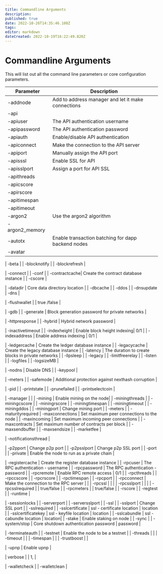 ```yaml
---
title: Commandline Arguments
description: 
published: true
date: 2022-10-26T14:35:46.108Z
tags: 
editor: markdown
dateCreated: 2022-10-19T16:22:49.820Z
---
```


# Commandline Arguments
This will list out all the command line parameters or core configuration parameters.


 | Parameter | Description |
 |--- |--- |
 | -addnode | Add to address manager and let it make connections | 
 | -api |  
 | -apiuser | The API authentication username | username |
 | -apipassword | The API authentication password | password |     
 | -apiauth | Enable/disable API authentication | 0/1 |
 | -apiconnect | Make the connection to the API server | |
 | -apiport | Manually assign the API port | port number |  
 | -apisssl | Enable SSL for API | 0/1 |
 | -apisslport | Assign a port for API SSL | port number|
 | -apithreads | 
 | -apicscore |
 | -apirscore |
 | -apitimespan |
 | -apitimeout |
 | -argon2 | Use the argon2 algorithm 
 | -argon2_memory |
 | -autotx | Enable transaction batching for dapp backend nodes |
 | -avatar |
 
 | -beta |
 | -blocknotify |
 | -blockrefresh |
 
 | -connect |
 | -conf |
 | -contractcache| Create the contract database instance |
 | -cscore |

 
 | -datadir | Core data directory location |
 | -dbcache |
 | -ddos |
 | -dnsupdate
 | -dns |
 

 
 | -flushwallet |        | true /false |
 
 | -gdb |
 | -generate | Block generation password for private networks | 

 
 | -httpresponse |
 | -hybrid | Hybrid network password |

 | -inactivetimeout |
 | -indexheight | Enable block height indexing| 0/1 |
 | -indexaddress | Enable address indexing | 0/1 | 
 
 | -ledgercache | Create the ledger database instance |
 | -legacycache | Create the legacy database instance |
 | -latency | The duration to create blocks in private networks |
 | -llpsleep |
 | -legacy |
 | -limitfreerelay |
 | -listen |
 | -logfiles |
 | -logsizeMB |



 | -nodns | Disable DNS |
 | -keypool |



 | -meters |
 | -safemode | Additional protection against nexthash corruption |

 
 
 | -pid |
 | -printstate |
 | -prunefailed |
 | -printselectcoin |


 
 | -manager | |
 | -mining | Enable mining on the node|
 | -miningthreads |
 | -miningcscore |
 | -miningrscore |
 | -miningtimespan |
 | -miningtimeout |
 | -miningddos |
 | -miningport | Change mining port |
 | -meters |
 | -maturityrequired
 | -maxconnections | Set maximum peer connections to the node |
 | -maxincoming | Set maximum incoming peer connections  |
 | -maxcontracts | Set maximum number of contracts per block |
 | -maxsendbuffer |
 | -maxsendsize |
 | -marketfee |
 
 | -notificationsthread |

 | -p2pport | Change p2p port |
 | -p2psslport | Change p2p SSL port |
 | -port |
 | -private | Enable the node to run as a private chain |
 
 | -registercache | Create the register database instance |
 | -rpcuser | The RPC authentication - username |
 | -rpcpassword | The RPC authentication - password |
 | -rpcremote | Enable RPC remote access | 0/1 |
 | -rpcthreads |
 | -rpccscore |
 | -rpcrscore |
 | -rpctimespan |
 | -rpcport |
 | -rpcconnect | Make the connection to the RPC server | |
 | -rpcssl | | |
 | -rpcsslport | | |
 | -rpcsslrequired | | true/false |
 | -rpcmeters |  | true/false |
 | -rscore |
 | -regtest |
 | -runtime |

 | -sessionlocks | 
 | -serverport |
 | -serversslport |
 | -ssl |
 | -sslport | Change SSL port |
 | -sslrequired |
 | -sslcertificate | ssl - certificate location | location |
 | -sslcertificatekey | ssl - keyfile location | location |
 | -sslcabundle | ssl - cabundle location | location|
 | -stake | Enable staking on node |
 | -sync |
 | -system/stop | Core shutdown authentication password | password |
 
 | -terminateauth |
 | -testnet | Enable the node to be a testnet | 
 | -threads | |
 | -timeout | |
 | -timespan | |
 | -trustboost | |
 
 | -upnp | Enable upnp |
 
 | verbose |    | 1, |
 
 | -walletcheck |
 | -walletclean |
